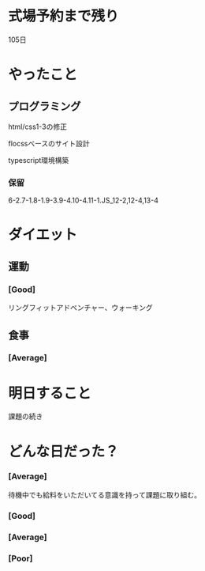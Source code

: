 # 式場予約まで残り

105日

# やったこと

## プログラミング

html/css1-3の修正

flocssベースのサイト設計

typescript環境構築

### 保留
6-2.7-1.8-1.9-3.9-4.10-4.11-1.JS_12-2,12-4,13-4

# ダイエット

## 運動 

### [Good]

リングフィットアドベンチャー、ウォーキング

## 食事

### [Average]

# 明日すること

課題の続き

# どんな日だった？

### [Average]

待機中でも給料をいただいてる意識を持って課題に取り組む。

### [Good]
### [Average]
### [Poor]
